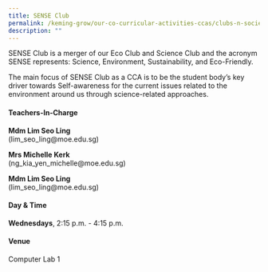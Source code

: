 ```yaml
---
title: SENSE Club
permalink: /keming-grow/our-co-curricular-activities-ccas/clubs-n-societies/science-club/
description: ""
---
```

<p>SENSE Club is a merger of our Eco Club and Science Club and the acronym SENSE represents: Science, Environment, Sustainability, and Eco-Friendly.</p>
<p>The main focus of SENSE Club as a CCA is to be the student body’s key driver towards Self-awareness for the current issues related to the environment around us through science-related approaches.</p>
<h4>Teachers-In-Charge</h4>
<p><strong>Mdm Lim Seo Ling<br /></strong>(lim_seo_ling@moe.edu.sg)</p>
<p><strong>Mrs Michelle Kerk<br /></strong>(ng_kia_yen_michelle@moe.edu.sg)</p>
<p><strong>Mdm Lim Seo Ling<br /></strong>(lim_seo_ling@moe.edu.sg)</p>
<h4>Day &amp; Time</h4>
<p><strong>Wednesdays</strong>, 2:15 p.m. - 4:15 p.m.</p>
<h4>Venue</h4>
<p>Computer Lab 1</p>
